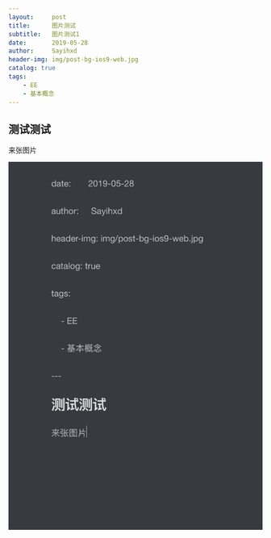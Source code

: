 ```yaml
---
layout:     post
title:      图片测试
subtitle:   图片测试1
date:       2019-05-28
author:     Sayihxd
header-img: img/post-bg-ios9-web.jpg
catalog: true
tags:
    - EE
    - 基本概念
---
```


## 测试测试

来张图片

![](img/image-20190528114409451.png)
